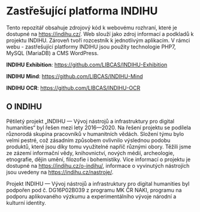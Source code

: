 # Zastřešující platforma INDIHU

Tento repozitář obsahuje zdrojový kód k webovému rozhraní, které je dostupné na https://indihu.cz/.
Web slouží jako zdroj informací a podkladů k projektu INDIHU. Zároveň tvoří rozcestník k jednotlivým aplikacím.
V rámci webu - zastřešující platformy INDIHU jsou použity technologie PHP7, MySQL (MariaDB) a CMS WordPress.

**INDIHU Exhibition**: https://github.com/LIBCAS/INDIHU-Exhibition

**INDIHU Mind**: https://github.com/LIBCAS/INDIHU-Mind

**INDIHU OCR**: https://github.com/LIBCAS/INDIHU-OCR

## O INDIHU
Pětiletý projekt „INDIHU — Vývoj nástrojů a infrastruktury pro digital humanities“ byl řešen mezi lety 2016—2020. Na řešení projektu se podílela různorodá skupina pracovníků v humanitních vědách. Složení týmu bylo velmi pestré, což zásadním způsobem ovlivnilo výslednou podobu produktů, které jsou díky tomu využitelné napříč různými obory. Těžili jsme ze zázemí informační vědy, knihovnictví, nových médií, archeologie, etnografie, dějin umění, filozofie i bohemistiky. Více informací o projektu je dostupné na https://indihu.cz/o-indihu/, informace o vyvinutých nástrojích jsou uvedeny na https://indihu.cz/nastroje/.

Projekt INDIHU — Vývoj nástrojů a infrastruktury pro digital humanities byl podpořen pod č. DG16P02B039 z programu MK ČR NAKI, programu na podporu aplikovaného výzkumu a experimentálního vývoje národní a kulturní identity.
